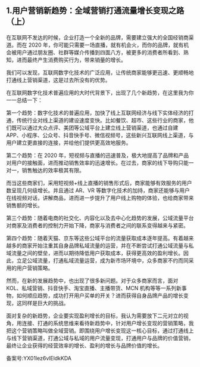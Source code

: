## 1.用户营销新趋势：全域营销打通流量增长变现之路（上）
在互联网不发达的时候，企业打造一个全新的品牌，需要建立强大的全国经销商渠道。而在 2020 年，你可能只需要一场直播，就有机会火，而你的品牌，就有机会被用户通过朋友圈、社群等媒介传播到四面八方，被更多的消费者所看到、熟知，进而最终产生消费购买行为，带来销量的增长。


我们可以发现，互联网数字化技术的广泛应用，让传统商家能够更迅速、更顺畅地打通线上营销渠道，这是过去所没有的优势。


在互联网数字化技术普遍应用的大时代背景下，出现了几个新趋势，在这里我为你一一总结一下：


第一个趋势：数字化技术的普遍应用，加快了线上互联网经济与线下实体经济的打通，传统行业对线上渠道的建设速度变快。比如餐饮、超市、这些行业的商家，他们既可以通过大众点评、美团等公域平台上建立线上营销渠道，也通过自建 APP、小程序、公众号、抖音快手号、微信视频号，这些新兴互联网线上渠道，与用户建立更直接的连接，并给他们提供更高效地服务。


第二个趋势：在 2020 年，短视频与直播的迅速普及，极大地提高了品牌和产品对用户的接触面，进而推动销售效率的迅速增长。在过去，商家的线下导购只能一对一，销售触达的效率极其有限。


而当这些商家们，采用短视频+线上直播的销售形式后，商家能够有效服务的用户数呈现几何级增长。并且通过 AR、VR 等数字化技术的加持，商家还能够与用户在线视频对话，讲解商品，进而进一步提升了用户线上购物的体验，也给商家带来销售额的增长。


第三个趋势：随着电商的社交化、内容化以及去中心化趋势的发展，公域流量平台对商家及消费者的控制力开始下降，商家与消费者之间的联系变得越来与紧密。


第四个趋势：随着天猫、京东等这些公域平台的流量获取成本逐年提高。有着越来越多的商家开始注重其自身品牌私域流量的运营，并在不断尝试打通公域流量与私域流量之间的壁垒，进而以期待降低用户获取成本，获得更高效的盈利增长。因此，立足公域流量，打通私域流量运营，成为新市场环境中，众多商家不约而同采用的用户营销策略。


然而，在新的发展趋势中，也出现了很多新问题。对于众多商家而言，面对 KOL、私域营销、抖音快手、淘宝直播、主播带货、MCN 机构等等一系列新事物，如何顺应趋势，成功打开用户买单的开关？进而获得自身品牌产品的增长变现，这同样是巨大的挑战。


面对复杂的新趋势，企业要实现盈利增长的目标，我认为需要放下二元对立的视角，用连接、打通的系统思维来看待新趋势中，针对用户增长变现的营销策略，我把这个营销策略叫做全域营销。即围绕用户增长变现这一核心目标，通过打通线上与线下营销渠道，打通公域与私域的用户流量变现，打通用户与品牌的价值营销，最终让企业获得的经营效率的增长、盈利的增长与品牌价值的增长。


备案号:YX01lez6vlEldkKDA

